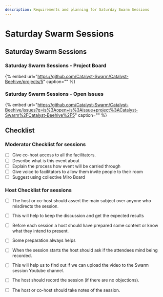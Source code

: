 ```yaml
---
description: Requirements and planning for Saturday Swarm Sessions
---
```


# Saturday Swarm Sessions

## Saturday Swarm Sessions

### Saturday Swarm Sessions - Project Board

{% embed url="https://github.com/Catalyst-Swarm/Catalyst-Beehive/projects/5" caption="" %}

### Saturday Swarm Sessions - Open Issues

{% embed url="https://github.com/Catalyst-Swarm/Catalyst-Beehive/issues?q=is%3Aopen+is%3Aissue+project%3ACatalyst-Swarm%2FCatalyst-Beehive%2F5" caption="" %}

## Checklist

### Moderator Checklist for sessions

* [ ] Give co-host access to all the facilitators.
* [ ] Describe what is this event about
* [ ] Explain the process how event will be carried through
* [ ] Give voice to facilitators to allow them invite people to their room
* [ ] Suggest using collective Miro Board

### Host Checklist for sessions

* [ ] The host or co-host should assert the main subject over anyone who misdirects the session.
* [ ] This will help to keep the discussion and get the expected results
* [ ] Before each session a host should have prepared some content or know what they intend to present.
* [ ] Some preparation always helps
* [ ] When the session starts the host should ask if the attendees mind being recorded.
* [ ] This will help us to find out if we can upload the video to the Swarm session Youtube channel.
* [ ] The host should record the session \(if there are no objections\).
* [ ] The host or co-host should take notes of the session.

